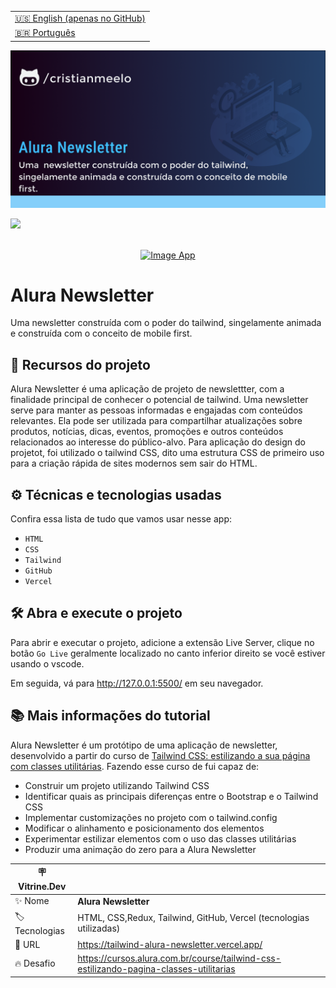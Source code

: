 <table align="right">
  <tr>
    <td>
      <a href="README-EN.md">🇺🇸 English (apenas no GitHub)</a>
    </td>
  </tr>
  <tr>
    <td>
      <a href="README.md">🇧🇷 Português</a>
    </td>
  </tr>
</table>

![](https://github.com/cristianmeelo/tailwind-alura-newsletter/blob/main/thumbnail.png?raw=true)

![](https://github.com/cristianmeelo/tailwind-alura-newsletter/blob/main/thumbnail-mockup.png?raw=true#vitrinedev)

<br/>

<div align="center">
<a href="https://tailwind-alura-newsletter.vercel.app/">
  <img src="https://img.shields.io/badge/-confira%20aqui-lightblue" alt="Image App" >
</a>
</div>

# Alura Newsletter

Uma newsletter construída com o poder do tailwind, singelamente animada e construída com o conceito de mobile first.

## 🔨 Recursos do projeto

Alura Newsletter é uma aplicação de projeto de newslettter, com a finalidade principal de conhecer o potencial de tailwind. Uma newsletter serve para manter as pessoas informadas e engajadas com conteúdos relevantes. Ela pode ser utilizada para compartilhar atualizações sobre produtos, notícias, dicas, eventos, promoções e outros conteúdos relacionados ao interesse do público-alvo. Para aplicação do design do projetot, foi utilizado o tailwind CSS, dito uma estrutura CSS de primeiro uso para a criação rápida de sites modernos sem sair do HTML.

## ⚙️ Técnicas e tecnologias usadas

Confira essa lista de tudo que vamos usar nesse app:

- `HTML`
- `CSS`
- `Tailwind`
- `GitHub`
- `Vercel`

## 🛠️ Abra e execute o projeto

Para abrir e executar o projeto, adicione a extensão Live Server, clique no botão `Go Live` geralmente localizado no canto inferior direito se você estiver usando o vscode.

Em seguida, vá para http://127.0.0.1:5500/ em seu navegador.

## 📚 Mais informações do tutorial

Alura Newsletter é um protótipo de uma aplicação de newsletter, desenvolvido a partir do curso de [Tailwind CSS: estilizando a sua página com classes utilitárias](https://cursos.alura.com.br/course/tailwind-css-estilizando-pagina-classes-utilitarias). Fazendo esse curso de fui capaz de:

- Construir um projeto utilizando Tailwind CSS
- Identificar quais as principais diferenças entre o Bootstrap e o Tailwind CSS
- Implementar customizações no projeto com o tailwind.config
- Modificar o alinhamento e posicionamento dos elementos
- Experimentar estilizar elementos com o uso das classes utilitárias
- Produzir uma animação do zero para a Alura Newsletter

| :placard: Vitrine.Dev |                                                                                        |
| --------------------- | -------------------------------------------------------------------------------------- |
| :sparkles: Nome       | **Alura Newsletter**                                                                   |
| :label: Tecnologias   | HTML, CSS,Redux, Tailwind, GitHub, Vercel (tecnologias utilizadas)                     |
| :rocket: URL          | https://tailwind-alura-newsletter.vercel.app/                                          |
| :fire: Desafio        | https://cursos.alura.com.br/course/tailwind-css-estilizando-pagina-classes-utilitarias |
